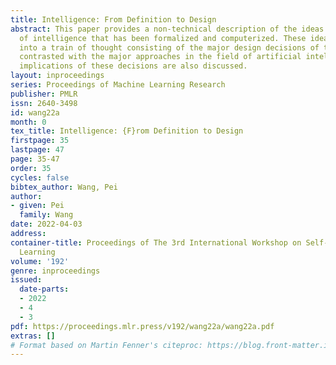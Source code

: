 ```yaml
---
title: Intelligence: From Definition to Design
abstract: This paper provides a non-technical description of the ideas behind a model
  of intelligence that has been formalized and computerized. These ideas are organized
  into a train of thought consisting of the major design decisions of the model and
  contrasted with the major approaches in the field of artificial intelligence. The
  implications of these decisions are also discussed.
layout: inproceedings
series: Proceedings of Machine Learning Research
publisher: PMLR
issn: 2640-3498
id: wang22a
month: 0
tex_title: Intelligence: {F}rom Definition to Design
firstpage: 35
lastpage: 47
page: 35-47
order: 35
cycles: false
bibtex_author: Wang, Pei
author:
- given: Pei
  family: Wang
date: 2022-04-03
address:
container-title: Proceedings of The 3rd International Workshop on Self-Supervised
  Learning
volume: '192'
genre: inproceedings
issued:
  date-parts:
  - 2022
  - 4
  - 3
pdf: https://proceedings.mlr.press/v192/wang22a/wang22a.pdf
extras: []
# Format based on Martin Fenner's citeproc: https://blog.front-matter.io/posts/citeproc-yaml-for-bibliographies/
---
```

